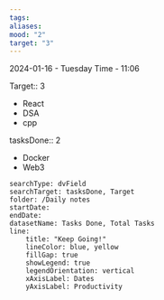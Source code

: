 ```yaml
---
tags: 
aliases: 
mood: "2"
target: "3"
---
```


2024-01-16 - Tuesday
Time - 11:06


Target::  3
- React
- DSA
- cpp

tasksDone:: 2 
- Docker
- Web3


```tracker
searchType: dvField
searchTarget: tasksDone, Target
folder: /Daily notes 
startDate:
endDate:
datasetName: Tasks Done, Total Tasks
line:
    title: "Keep Going!"
    lineColor: blue, yellow
    fillGap: true
    showLegend: true
    legendOrientation: vertical
    xAxisLabel: Dates
    yAxisLabel: Productivity
```
